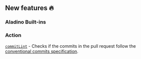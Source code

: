 ## New features :fire:

### Aladino Built-ins

### Action

[`commitLint`](/maester/reviewpad-file-specification/aladino-specification/aladino-built-ins#commitlint) - Checks if the commits in the pull request follow the [conventional commits specification](https://www.conventionalcommits.org/en/v1.0.0/).